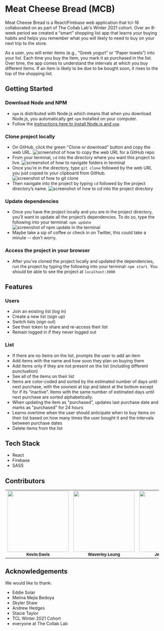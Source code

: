 # Meat Cheese Bread (MCB)

Meat Cheese Bread is a React/Firebase web application that tcl-16 collaborated on as part of The Collab Lab's Winter 2021 cohort. Over an 8-week period we created a “smart” shopping list app that learns your buying habits and helps you remember what you will likely to need to buy on your next trip to the store.

As a user, you will enter items (e.g., “Greek yogurt” or “Paper towels”) into your list. Each time you buy the item, you mark it as purchased in the list. Over time, the app comes to understand the intervals at which you buy different items. If an item is likely to be due to be bought soon, it rises to the top of the shopping list.

## Getting Started
### Download Node and NPM
* `npm` is distributed with Node.js which means that when you download Node.js, you automatically get `npm` installed on your computer.
* Follow the [instructions here to install Node.js and `npm`](https://nodejs.org/en/).

### Clone project locally
* On GitHub, click the green "Clone or download" button and copy the web URL.
![screenshot of how to copy the web URL for a GitHub repo](https://cdn.zappy.app/c5fa2c9e72f6cfbd15fb27f4ed2dc898.png)
* From your terminal, `cd` into the directory where you want this project to live.
![screenshot of how to navigate folders in terminal](https://cdn.zappy.app/8a4302d1262bc08fa61e8cd2f3b7c3b8.png)
* Once you’re in the directory, type `git clone` followed by the web URL you just copied to your clipboard from GitHub.
![screenshot of how to git clone](https://cdn.zappy.app/7a9553b7cc4949beecd8db6f32e631a4.png)
* Then navigate into the project by typing `cd` followed by the project directory’s name.
![screenshot of how to cd into the project directory](https://cdn.zappy.app/62e50c2658f91f01b22383d04c5a5e3a.png)

### Update dependencies
* Once you have the project locally and you are in the project directory, you’ll want to update all the project’s dependencies. To do so, type the following into your terminal: `npm update`
![screenshot of npm update in the terminal](https://cdn.zappy.app/b7619c19e38166329334430335746d3b.png)
* Maybe take a sip of coffee or check in on Twitter, this could take a minute -- don’t worry.

### Access the project in your browser
* After you’ve cloned the project locally and updated the dependencies, run the project by typing the following into your terminal: `npm start`. You should be able to see the project at `localhost:3000`

## Features
### Users
* Join an existing list (log in)
* Create a new list (sign up)
* Switch lists (sign out)
* See their token to share and re-access their list
* Remain logged in if they never logged out

### List
* If there are no items on the list, prompts the user to add an item
* Add items with the name and how soon they plan on buying them
* Add items only if they are not present on the list (including different punctuation)
* See all of the items on their list
* Items are color-coded and sorted by the estimated number of days until next purchase, with the soonest at top and latest at the bottom except for if its “inactive”. Items with the same number of estimated days until next purchase are sorted alphabetically.
* When updating the item as "purchased", updates last purchase date and marks as "purchased" for 24 hours 
* Learns overtime when the user should anticipate when to buy items on their list based on how many times the user bought it and the intervals between purchase dates
* Delete items from the list

## Tech Stack
* React
* Firebase
* SASS

## Contributors
<table>
  <tr>
    <td align="center">
      <a href="https://github.com/thekidnamedkd">
        <img src="https://avatars.githubusercontent.com/u/65736142?s=400&u=e2368bbd8c9e9490904579c72d06767a1b8b329b&v=4" width="200px;" alt=""/><br/>
        <sub><b>Kevin Davis</b></sub>
      </a>         
    </td>
  <td align="center">
      <a href="https://github.com/wlcreate">
        <img src="https://avatars0.githubusercontent.com/u/62153993?s=460&v=4" width="200px;" alt=""/><br/><sub><b>Waverley Leung</b></sub>
      </a>         
    </td>
    <td align="center">
        <a href="https://github.com/jessicasalbert">
            <img src="https://avatars.githubusercontent.com/u/66483878?s=400&u=3d103f9e42b19bfe18fb4b817ac148dc639acf39&v=4" width="200px;" alt=""/><br/>
            <sub><b>Jessica Salbert</b></sub>
        </a>         
    </td>
    <td align="center">
        <a href="https://github.com/Maeesha-Rahman">
            <img src="https://avatars.githubusercontent.com/u/46036289?s=400&v=4" width="200px;" alt=""/><br/>
            <sub><b>Maeesha Rahman</b></sub>
        </a>         
    </td>
  </tr>
</table>

## Acknowledgements
We would like to thank:
* Eddie Solar
* Melina Mejía Bedoya
* Skyler Shaw
* Andrew Hedges
* Stacie Taylor
* TCL Winter 2021 Cohort
* everyone at The Collab Lab  